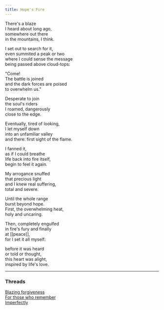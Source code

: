 ```yaml
---
title: Hope's Fire
---
```


There's a blaze  
I heard about long ago,  
somewhere out there  
in the mountains, I think.  
  
I set out to search for it,  
even summited a peak or two  
where I could sense the message  
being passed above cloud-tops:  
  
"Come!  
The battle is joined  
and the dark forces are poised  
to overwhelm us."  
  
Desperate to join  
the soul's riders  
I roamed, dangerously  
close to the edge.  
  
Eventually, tired of looking,  
I let myself down  
into an unfamiliar valley  
and there: first sight of the flame.  
  
I fanned it,  
as if I could breathe  
life back into fire itself,  
begin to feel it again.  
  
My arrogance snuffed  
that precious light  
and I knew real suffering,  
total and severe.  
  
Until the whole range  
burst beyond hope.  
First, the overwhelming heat,  
holy and uncaring.  
  
Then, completely engulfed  
in fire's fury and finally  
at [[peace]],  
for I set it all myself:  
  
before it was heard  
or told or thought,  
this heart was alight,  
inspired by life's love.   
  
---  

### Threads  

[Blazing forgiveness](https://thebluebook.co.za/canto-iii/tell-me.html)  
[For those who remember](https://living.thebluebook.co.za/joy/curing_time.html)  
[Imperfectly](https://dyeing.thebluebook.co.za/?stackedPages=%2Fself)